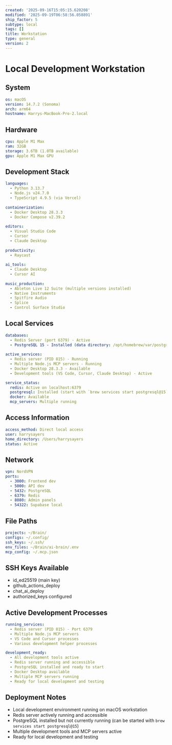 ```yaml
---
created: '2025-09-16T15:05:15.620208'
modified: '2025-09-19T06:58:56.058891'
ship_factor: 5
subtype: local
tags: []
title: Workstation
type: general
version: 2
---
```


# Local Development Workstation

## System
```yaml
os: macOS
version: 14.7.2 (Sonoma)
arch: arm64
hostname: Harrys-MacBook-Pro-2.local
```

## Hardware
```yaml
cpu: Apple M1 Max
ram: 32GB
storage: 3.6TB (1.0TB available)
gpu: Apple M1 Max GPU
```

## Development Stack
```yaml
languages:
  - Python 3.13.7
  - Node.js v24.7.0
  - TypeScript 4.9.5 (via Vercel)
  
containerization:
  - Docker Desktop 28.3.3
  - Docker Compose v2.39.2
  
editors:
  - Visual Studio Code
  - Cursor
  - Claude Desktop
  
productivity:
  - Raycast
  
ai_tools:
  - Claude Desktop
  - Cursor AI
  
music_production:
  - Ableton Live 12 Suite (multiple versions installed)
  - Native Instruments
  - Spitfire Audio
  - Splice
  - Control Surface Studio
```

## Local Services
```yaml
databases:
  - Redis Server (port 6379) - Active
  - PostgreSQL 15 - Installed (data directory: /opt/homebrew/var/postgresql@15)
  
active_services:
  - Redis server (PID 815) - Running
  - Multiple Node.js MCP servers - Running
  - Docker Desktop 28.3.3 - Available
  - Development tools (VS Code, Cursor, Claude Desktop) - Active

service_status:
  redis: Active on localhost:6379
  postgresql: Installed (start with `brew services start postgresql@15`)
  docker: Available
  mcp_servers: Multiple running
```

## Access Information
```yaml
access_method: Direct local access
user: harrysayers
home_directory: /Users/harrysayers
status: Active
```

## Network
```yaml
vpn: NordVPN
ports:
  - 3000: Frontend dev
  - 5000: API dev
  - 5432: PostgreSQL
  - 6379: Redis
  - 8080: Admin panels
  - 54322: Supabase local
```

## File Paths
```yaml
projects: ~/Brain/
configs: ~/.config/
ssh_keys: ~/.ssh/
env_files: ~/Brain/ai-brain/.env
mcp_config: ~/.mcp.json
```

## SSH Keys Available
- id_ed25519 (main key)
- github_actions_deploy
- chat_ai_deploy
- authorized_keys configured

## Active Development Processes
```yaml
running_services:
  - Redis server (PID 815) - Port 6379
  - Multiple Node.js MCP servers
  - VS Code and Cursor processes
  - Various development helper processes

development_ready:
  - All development tools active
  - Redis server running and accessible
  - PostgreSQL installed and ready to start
  - Docker Desktop available
  - Multiple MCP servers running
  - Ready for local development and testing
```

## Deployment Notes
- Local development environment running on macOS workstation
- Redis server actively running and accessible
- PostgreSQL installed but not currently running (can be started with `brew services start postgresql@15`)
- Multiple development tools and MCP servers active
- Ready for local development and testing